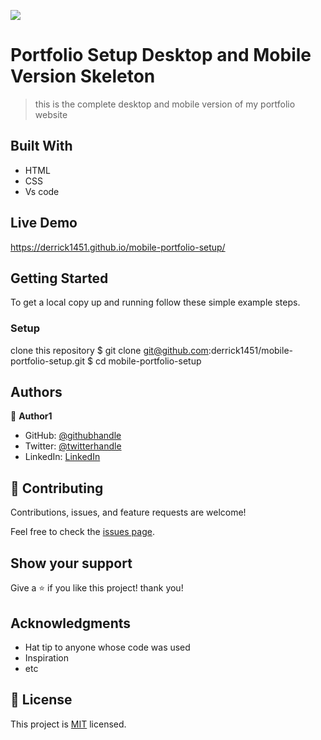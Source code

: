 ![](https://img.shields.io/badge/Microverse-blueviolet)

# Portfolio Setup Desktop and Mobile Version Skeleton

> this is the complete desktop and mobile version of my portfolio website


## Built With

- HTML
- CSS
- Vs code

## Live Demo
https://derrick1451.github.io/mobile-portfolio-setup/

## Getting Started

To get a local copy up and running follow these simple example steps.


### Setup
clone this repository
$ git clone git@github.com:derrick1451/mobile-portfolio-setup.git
$ cd mobile-portfolio-setup

## Authors

👤 **Author1**

- GitHub: [@githubhandle](https://github.com/derrick1451)
- Twitter: [@twitterhandle](https://twitter.com/derrickHayle)
- LinkedIn: [LinkedIn](https://linkedin.com/in/okongo-derrick-a0147622b/)

## 🤝 Contributing

Contributions, issues, and feature requests are welcome!

Feel free to check the [issues page](../../issues/).

## Show your support

Give a ⭐️ if you like this project! thank you!

## Acknowledgments

- Hat tip to anyone whose code was used
- Inspiration
- etc

## 📝 License

This project is [MIT](./MIT.md) licensed.
